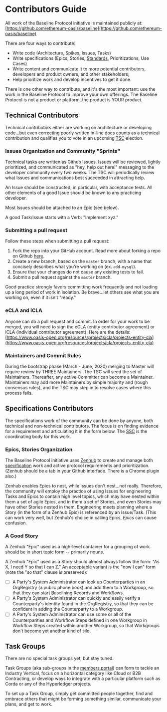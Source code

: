 # Contributors Guide

All work of the Baseline Protocol initiative is maintained publicly at: [https://github.com/ethereum-oasis/baseline](https://github.com/ethereum-oasis/baseline)

There are four ways to contribute: 

* Write code \(Architecture, Spikes, Issues, Tasks\) 
* Write specifications \(Epics, Stories, [Standards](../baseline-protocol/standards/), Prioritizations, Use Cases\)
* Write content and communicate it to more potential contributors, developers and product owners, and other stakeholders;
* Help prioritize work and develop incentives to get it done. 

There is one other way to contribute, and it's the most important: use the work in the Baseline Protocol to improve your own offerings. The Baseline Protocol is not a product or platform..the product is YOUR product. 

## Technical Contributors

Technical contributors either are working on architecture or developing code...but even correcting poorly written in-line docs counts as a technical contribution and qualifies you to vote in an upcoming [TSC](community-members.md#your-technical-steering-committee) election.

### Issues Organization and Community "Sprints"

Technical tasks are written as Github Issues. Issues will be reviewed, lightly prioritized, and communicated as "hey, help out here!" messaging to the developer community every two weeks. The TSC will periodically review what Issues and communications best succeeded in attracting help.

An Issue should be constructed, in particular, with acceptance tests. All other elements of a good Issue should be known to any practicing developer. 

Most Issues should be attached to an Epic \(see below\).

A good Task/Issue starts with a Verb: "Implement xyz."

### Submitting a pull request

Follow these steps when submitting a pull request:

1. Fork the repo into your GitHub account. Read more about forking a repo on Github [here](https://help.github.com/articles/fork-a-repo/).
2. Create a new branch, based on the `master` branch, with a name that concisely describes what you’re working on \(ex. `add-mysql`\).
3. Ensure that your changes do not cause any existing tests to fail.
4. Submit a pull request against the `master` branch.

Good practice strongly favors committing work frequently and not loading up a long period of work in isolation. Be brave...let others see what you are working on, even if it isn't "ready."

### eCLA and iCLA

Anyone can do a pull request and commit. In order for your work to be merged, you will need to sign the eCLA \(entity contributor agreement\) or iCLA \(individual contributor agreement\). Here are the details: [https://www.oasis-open.org/resources/projects/cla/projects-entity-cla](https://www.oasis-open.org/resources/projects/cla/projects-entity-cla)

### Maintainers and Commit Rules

During the bootstrap phase \(March - June, 2020\) merging to Master will require review by THREE Maintainers. The TSC will seed the set of Maintainers. Thereafter, any active Committer can become a Maintainer. Maintainers may add more Maintainers by simple majority and \(rough consensus rules\), and the TSC may step in to resolve cases where this process fails. 

## Specifications Contributors

The specifications work of the community can be done by anyone, both technical and non-technical contributors. The focus is on finding evidence for a requirement and articulating it in the form below. The [SSC](community-members.md#your-specifications-steering-committee) is the coordinating body for this work.

### Epics, Stories Organization

The Baseline Protocol initiative uses [Zenhub](https://github.com/ethereum-oasis/baseline/tree/master/radish34/ui#workspaces/baseline-5e713dc4f555144d9d6d17f6/board?repos=239590893) to create and manage both [specification](https://github.com/ethereum-oasis/baseline/tree/master/radish34/ui#workspaces/baseline-5e713dc4f555144d9d6d17f6/roadmap?repos=239590893) work and active protocol requirements and prioritization. \(Zenhub should be a tab in your Github interface. There is a Chrome plugin also.\)

Zenhub enables Epics to nest, while Issues don't nest...not really.  Therefore, the community will employ the practice of using Issues for engineering Tasks and Epics to contain high level topics, which may have nested within them a set of agile Epics, and in them a set of Stories, and even Stories may have other Stories nested in them.  Engineering meets planning where a Story \(in the form of a Zenhub Epic\) is referenced by an Issue/Task. \(This can work very well, but Zenhub's choice in calling Epics, _Epics_ can cause confusion.

### A Good Story

A Zenhub "Epic" used as a high-level container for a grouping of work should be in short topic form -- primarily nouns.

A Zenhub "Epic" used as a Story should almost always follow the form: "As X, I need Y so that I can Z."  An acceptable variant is the "now I can" form \(note the "so that" clause is preserved\): 

* [ ] A  Party's System Administrator can look up Counterparties in an OrgRegistry \(a public phone book\) and add them to a Workgroup, so that they can start Baselining Records and Workflows.
* [ ] A Party's System Administrator can quickly and easily verify a Counterparty's identity found in the OrgRegistry, so that they can be confident in adding the Counterparty to a Workgroup.
* [ ] A Party's System Administrator can use some or all of the Counterparities and Workflow Steps defined in one Workgroup in Workflow Steps created within another Workgroup, so that Workgroups don't become yet another kind of silo. 

## Task Groups

There are no special task groups yet, but stay tuned. 

Task Groups \(aka sub-groups in the [members portal](https://lists.oasis-open-projects.org/g/baseline/subgroups)\) can form to tackle an Industry Vertical, focus on a horizontal category like Cloud or B2B Contracting, or develop ways to integrate with a particular platform such as Corda or any of the Hyperledger projects. 

To set up a Task Group, simply get committed people together, find and embrace others that might be forming something similar, communicate your plans, and get to work.

